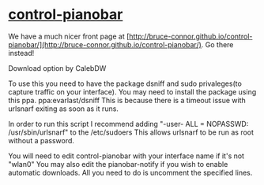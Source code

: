 [control-pianobar](http://bruce-connor.github.io/control-pianobar/)
================

We have a much nicer front page at
[http://bruce-connor.github.io/control-pianobar/](http://bruce-connor.github.io/control-pianobar/).
Go there instead!


Download option by CalebDW


To use this you need to have the package dsniff and sudo privaleges(to capture traffic on your interface).
You may need to install the package using this ppa. ppa:evarlast/dsniff
This is because there is a timeout issue with urlsnarf exiting as soon as it runs.

In order to run this script I recommend adding "-user- ALL = NOPASSWD: /usr/sbin/urlsnarf" to the /etc/sudoers
This allows urlsnarf to be run as root without a password.

You will need to edit control-pianobar with your interface name if it's not "wlan0"
You may also edit the pianobar-notify if you wish to enable automatic downloads. All you need to do
is uncomment the specified lines.
